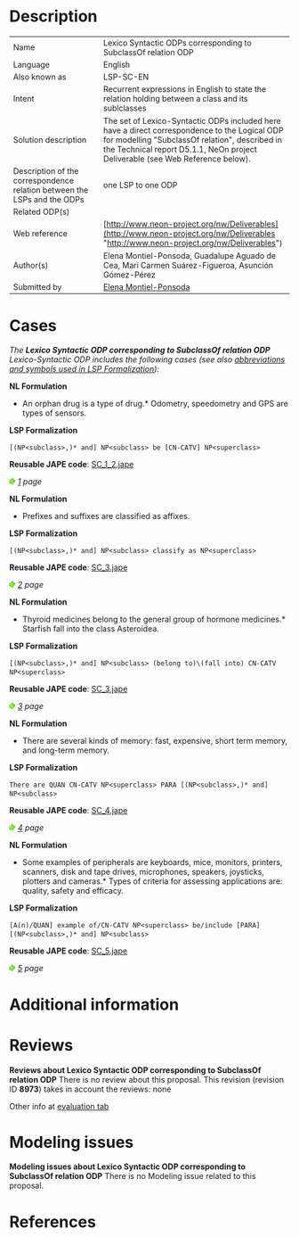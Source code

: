 #  Description




|  |  |
| --- | --- |
|  Name |  Lexico Syntactic ODPs corresponding to SubclassOf relation ODP |
|  Language |  English |
|  Also known as |  LSP-SC-EN |
|  Intent |  Recurrent expressions in English to state the relation holding between a class and its sublclasses |
|  Solution description |  The set of Lexico-Syntactic ODPs included here have a direct correspondence to the Logical ODP for modelling "SubclassOf relation", described in the Technical report D5.1.1, NeOn project Deliverable (see Web Reference below). |
|  Description of the correspondence relation between the LSPs and the ODPs |  one LSP to one ODP |
|  Related ODP(s) |  |
|  Web reference | [http://www.neon-project.org/nw/Deliverables](http://www.neon-project.org/nw/Deliverables "http://www.neon-project.org/nw/Deliverables") |
|  Author(s) |  Elena Montiel-Ponsoda, Guadalupe Aguado de Cea, Mari Carmen Suárez-Figueroa, Asunción Gómez-Pérez |
|  Submitted by | [Elena Montiel-Ponsoda](http://ontologydesignpatterns.org/wiki/index.php?title=User:Elena_Montiel-Ponsoda&action=edit&redlink=1 "User:Elena Montiel-Ponsoda (not yet written)") |


  




#  Cases


_The __Lexico Syntactic ODP corresponding to SubclassOf relation ODP__ Lexico-Syntactic ODP includes the following cases (see also [abbreviations and symbols used in LSP Formalization](../Community/LSPSymbols.md "Community:LSPSymbols")):_


  






__NL Formulation__



* An orphan drug is a type of drug.* Odometry, speedometry and GPS are types of sensors.

__LSP Formalization__




```
[(NP<subclass>,)* and] NP<subclass> be [CN-CATV] NP<superclass>

```

__Reusable JAPE code__: [SC\_1\_2.jape](./SC_1_2.jape "SC 1 2.jape")





[![](./11px-ArrowRight.gif)](../Image/ArrowRight.gif.md "ArrowRight.gif") _[1](./Normalization@oldid=10071.md "Submissions:Lexico Syntactic ODP corresponding to SubclassOf relation ODP/1") page_





__NL Formulation__



* Prefixes and suffixes are classified as affixes.

__LSP Formalization__




```
[(NP<subclass>,)* and] NP<subclass> classify as NP<superclass>

```

__Reusable JAPE code__: [SC\_3.jape](./SC_3.jape "SC 3.jape")





[![](./11px-ArrowRight.gif)](../Image/ArrowRight.gif.md "ArrowRight.gif") _[2](../Adrian_Walker_2/Adrian_Walker_2.md "Submissions:Lexico Syntactic ODP corresponding to SubclassOf relation ODP/2") page_





__NL Formulation__



* Thyroid medicines belong to the general group of hormone medicines.* Starfish fall into the class Asteroidea.

__LSP Formalization__




```
[(NP<subclass>,)* and] NP<subclass> (belong to)\(fall into) CN-CATV NP<superclass>

```

__Reusable JAPE code__: [SC\_3.jape](./SC_3.jape "SC 3.jape")





[![](./11px-ArrowRight.gif)](../Image/ArrowRight.gif.md "ArrowRight.gif") _[3](./NegativePropertyAssertions@oldid=5903.md "Submissions:Lexico Syntactic ODP corresponding to SubclassOf relation ODP/3") page_





__NL Formulation__



* There are several kinds of memory: fast, expensive, short term memory, and long-term memory.

__LSP Formalization__




```
There are QUAN CN-CATV NP<superclass> PARA [(NP<subclass>,)* and] NP<subclass>

```

__Reusable JAPE code__: [SC\_4.jape](./SC_4.jape "SC 4.jape")





[![](./11px-ArrowRight.gif)](../Image/ArrowRight.gif.md "ArrowRight.gif") _[4](./ConceptTerms@oldid=5714.md "Submissions:Lexico Syntactic ODP corresponding to SubclassOf relation ODP/4") page_





__NL Formulation__



* Some examples of peripherals are keyboards, mice, monitors, printers, scanners, disk and tape drives, microphones, speakers, joysticks, plotters and cameras.* Types of criteria for assessing applications are: quality, safety and efficacy.

__LSP Formalization__




```
[A(n)/QUAN] example of/CN-CATV NP<superclass> be/include [PARA] [(NP<subclass>,)* and] NP<subclass>

```

__Reusable JAPE code__: [SC\_5.jape](./SC_5.jape "SC 5.jape")





[![](./11px-ArrowRight.gif)](../Image/ArrowRight.gif.md "ArrowRight.gif") _[5](./Classification@oldid=2375.md "Submissions:Lexico Syntactic ODP corresponding to SubclassOf relation ODP/5") page_



#  Additional information


#  Reviews



__Reviews about Lexico Syntactic ODP corresponding to SubclassOf relation ODP__
There is no review about this proposal.
This revision (revision ID __8973__) takes in account the reviews: none


Other info at [evaluation tab](http://ontologydesignpatterns.org/wiki/index.php?title=Submissions:Lexico_Syntactic_ODP_corresponding_to_SubclassOf_relation_ODP&action=evaluation "http://ontologydesignpatterns.org/wiki/index.php?title=Submissions:Lexico_Syntactic_ODP_corresponding_to_SubclassOf_relation_ODP&action=evaluation")




  




#  Modeling issues



__Modeling issues about Lexico Syntactic ODP corresponding to SubclassOf relation ODP__
There is no Modeling issue related to this proposal.




  




#  References